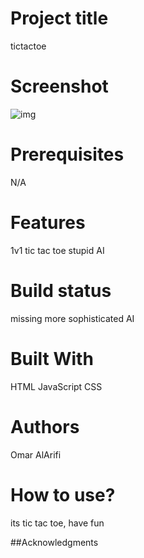 # Project title
tictactoe

# Screenshot
![img](https://imgur.com/a/rxc1SxT)

# Prerequisites
N/A

# Features
1v1 tic tac toe
stupid AI

# Build status
missing more sophisticated AI

# Built With 
HTML
JavaScript
CSS

# Authors 
Omar AlArifi

# How to use?
its tic tac toe, have fun

##Acknowledgments
